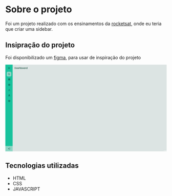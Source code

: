 # Sobre o projeto

Foi um projeto realizado com os ensinamentos da [rocketsat](https://www.rocketseat.com.br), onde eu teria que criar uma sidebar.

## Insipração do projeto

Foi disponibilizado um [figma](<https://www.figma.com/file/6IQq8BaNE7IjytnU0r0v4d/DD-%2F-Sidebar-Responsiva-(Copy)?node-id=0%3A1>), para usar de inspiração do projeto

  <img src='.\assets\sidebar.gif'>

## Tecnologias utilizadas

- HTML
- CSS
- JAVASCRIPT
